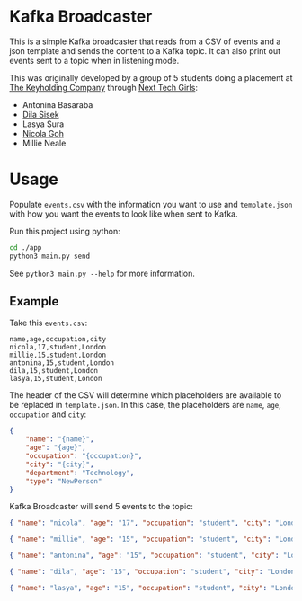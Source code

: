 # Kafka Broadcaster

This is a simple Kafka broadcaster that reads from a CSV of events and a json template and sends the content to a Kafka topic.
It can also print out events sent to a topic when in listening mode.

This was originally developed by a group of 5 students doing a placement at [The Keyholding Company](https://www.keyholding.com/) through [Next Tech Girls](https://nexttechgirls.com/):
* Antonina Basaraba
* [Dila Sisek](https://github.com/dilaa07)
* Lasya Sura
* [Nicola Goh](https://github.com/NHQ401)
* Millie Neale

# Usage
Populate `events.csv` with the information you want to use and `template.json` with how you want the events to look like when sent to Kafka.

Run this project using python:
```bash
cd ./app
python3 main.py send
```

See `python3 main.py --help` for more information.

## Example

Take this `events.csv`:
```csv
name,age,occupation,city
nicola,17,student,London
millie,15,student,London
antonina,15,student,London
dila,15,student,London
lasya,15,student,London
```

The header of the CSV will determine which placeholders are available to be replaced in `template.json`. In this case, the placeholders are `name`, `age`, `occupation` and `city`:
    
```json
{
    "name": "{name}",
    "age": "{age}",
    "occupation": "{occupation}",
    "city": "{city}",
    "department": "Technology",
    "type": "NewPerson"
}
```

Kafka Broadcaster will send 5 events to the topic:
```json
{ "name": "nicola", "age": "17", "occupation": "student", "city": "London", "department": "Technology", "type": "NewPerson" }
```
```json
{ "name": "millie", "age": "15", "occupation": "student", "city": "London", "department": "Technology", "type": "NewPerson" }
```
```json
{ "name": "antonina", "age": "15", "occupation": "student", "city": "London", "department": "Technology", "type": "NewPerson" }
```
```json
{ "name": "dila", "age": "15", "occupation": "student", "city": "London", "department": "Technology", "type": "NewPerson" }
```
```json
{ "name": "lasya", "age": "15", "occupation": "student", "city": "London", "department": "Technology", "type": "NewPerson" }
```
